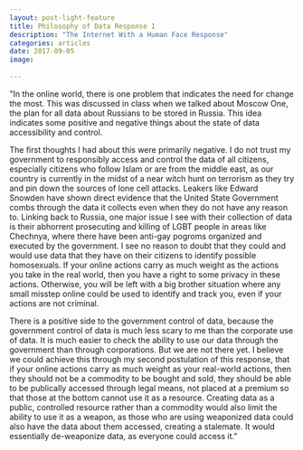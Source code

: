 ```yaml
---
layout: post-light-feature
title: Philosophy of Data Response 1 
description: "The Internet With a Human Face Response"
categories: articles
date: 2017-09-05
image: 
        
---
```

        
        
        
        
        
        
        
        
 "In the online world, there is one problem that indicates the need for change the most. This was discussed in class when we talked about Moscow One, the plan for all data about Russians to be stored in Russia. This idea indicates some positive and negative things about the state of data accessibility and control. 

The first thoughts I had about this were primarily negative. I do not trust my government to responsibly access and control the data of all citizens, especially citizens who follow Islam or are from the middle east, as our country is currently in the midst of a near witch hunt on terrorism as they try and pin down the sources of lone cell attacks. Leakers like Edward Snowden have shown direct evidence that the United State Government combs through the data it collects even when they do not have any reason to. Linking back to Russia, one major issue I see with their collection of data is their abhorrent prosecuting and killing of LGBT people in areas like Chechnya, where there have been anti-gay pogroms organized and executed by the government. I see no reason to doubt that they could and would use data that they have on their citizens to identify possible homosexuals. If your online actions carry as much weight as the actions you take in the real world, then you have a right to some privacy in these actions. Otherwise, you will be left with a big brother situation where any small misstep online could be used to identify and track you, even if your actions are not criminal. 

There is a positive side to the government control of data, because the government control of data is much less scary to me than the corporate use of data. It is much easier to check the ability to use our data through the government than through corporations. But we are not there yet. I believe we could achieve this through my second postulation of this response, that if your online actions carry as much weight as your real-world actions, then they should not be a commodity to be bought and sold, they should be able to be publically accessed through legal means, not placed at a premium so that those at the bottom cannot use it as a resource. Creating data as a public, controlled resource rather than a commodity would also limit the ability to use it as a weapon, as those who are using weaponized data could also have the data about them accessed, creating a stalemate. It would essentially de-weaponize data, as everyone could access it." 

